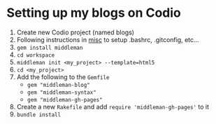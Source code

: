Setting up my blogs on Codio
============================

1.  Create new Codio project (named blogs)
2.  Following instructions in [misc](https://github.com/doleksy/misc/blob/master/README.md) to setup .bashrc, .gitconfig, etc...
3.  `gem install middleman`
4.  `cd workspace`
5.  `middleman init <my_project> --template=html5`
6.  `cd <my_project>`
7.  Add the following to the `Gemfile`
    - `gem "middleman-blog"`
    - `gem "middleman-syntax"`
    - `gem "middleman-gh-pages"`
8. Create a new `Rakefile` and add `require 'middleman-gh-pages'` to it
9.  `bundle install`
